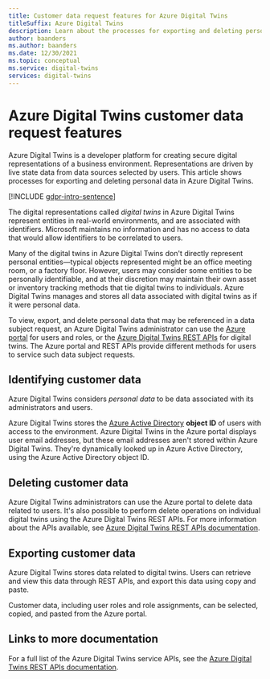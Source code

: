 ```yaml
---
title: Customer data request features​ for Azure Digital Twins
titleSuffix: Azure Digital Twins
description: Learn about the processes for exporting and deleting personal data in Azure Digital Twins.
author: baanders
ms.author: baanders
ms.date: 12/30/2021
ms.topic: conceptual
ms.service: digital-twins
services: digital-twins
---
```


# Azure Digital Twins customer data request features​

Azure Digital Twins is a developer platform for creating secure digital representations of a business environment. Representations are driven by live state data from data sources selected by users. This article shows processes for exporting and deleting personal data in Azure Digital Twins.

[!INCLUDE [gdpr-intro-sentence](../../includes/gdpr-intro-sentence.md)]

The digital representations called *digital twins* in Azure Digital Twins represent entities in real-world environments, and are associated with identifiers. Microsoft maintains no information and has no access to data that would allow identifiers to be correlated to users. 

Many of the digital twins in Azure Digital Twins don't directly represent personal entities—typical objects represented might be an office meeting room, or a factory floor. However, users may consider some entities to be personally identifiable, and at their discretion may maintain their own asset or inventory tracking methods that tie digital twins to individuals. Azure Digital Twins manages and stores all data associated with digital twins as if it were personal data.

To view, export, and delete personal data that may be referenced in a data subject request, an Azure Digital Twins administrator can use the [Azure portal](https://portal.azure.com/) for users and roles, or the [Azure Digital Twins REST APIs](/rest/api/azure-digitaltwins/) for digital twins. The Azure portal and REST APIs provide different methods for users to service such data subject requests.

## Identifying customer data

Azure Digital Twins considers *personal data* to be data associated with its administrators and users. 

Azure Digital Twins stores the [Azure Active Directory](../active-directory/fundamentals/active-directory-whatis.md) **object ID** of users with access to the environment. Azure Digital Twins in the Azure portal displays user email addresses, but these email addresses aren't stored within Azure Digital Twins. They're dynamically looked up in Azure Active Directory, using the Azure Active Directory object ID.

## Deleting customer data

Azure Digital Twins administrators can use the Azure portal to delete data related to users. It's also possible to perform delete operations on individual digital twins using the Azure Digital Twins REST APIs. For more information about the APIs available, see [Azure Digital Twins REST APIs documentation](/rest/api/azure-digitaltwins/).

## Exporting customer data

Azure Digital Twins stores data related to digital twins. Users can retrieve and view this data through REST APIs, and export this data using copy and paste. 

Customer data, including user roles and role assignments, can be selected, copied, and pasted from the Azure portal. 

## Links to more documentation

For a full list of the Azure Digital Twins service APIs, see the [Azure Digital Twins REST APIs documentation](/rest/api/azure-digitaltwins/).